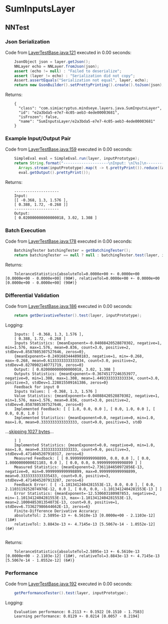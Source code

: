 # SumInputsLayer
## NNTest
### Json Serialization
Code from [LayerTestBase.java:121](../../../../../../../../src/test/java/com/simiacryptus/mindseye/layers/LayerTestBase.java#L121) executed in 0.00 seconds: 
```java
    JsonObject json = layer.getJson();
    NNLayer echo = NNLayer.fromJson(json);
    assert (echo != null) : "Failed to deserialize";
    assert (layer != echo) : "Serialization did not copy";
    Assert.assertEquals("Serialization not equal", layer, echo);
    return new GsonBuilder().setPrettyPrinting().create().toJson(json);
```

Returns: 

```
    {
      "class": "com.simiacryptus.mindseye.layers.java.SumInputsLayer",
      "id": "e2a3bda5-e7e7-4c05-aeb3-4ede00003681",
      "isFrozen": false,
      "name": "SumInputsLayer/e2a3bda5-e7e7-4c05-aeb3-4ede00003681"
    }
```



### Example Input/Output Pair
Code from [LayerTestBase.java:159](../../../../../../../../src/test/java/com/simiacryptus/mindseye/layers/LayerTestBase.java#L159) executed in 0.00 seconds: 
```java
    SimpleEval eval = SimpleEval.run(layer, inputPrototype);
    return String.format("--------------------\nInput: \n[%s]\n--------------------\nOutput: \n%s",
      Arrays.stream(inputPrototype).map(t -> t.prettyPrint()).reduce((a, b) -> a + ",\n" + b).get(),
      eval.getOutput().prettyPrint());
```

Returns: 

```
    --------------------
    Input: 
    [[ -0.368, 1.3, 1.576 ],
    [ 0.388, 1.72, -0.268 ]]
    --------------------
    Output: 
    [ 0.020000000000000018, 3.02, 1.308 ]
```



### Batch Execution
Code from [LayerTestBase.java:178](../../../../../../../../src/test/java/com/simiacryptus/mindseye/layers/LayerTestBase.java#L178) executed in 0.00 seconds: 
```java
    BatchingTester batchingTester = getBatchingTester();
    return batchingTester == null ? null : batchingTester.test(layer, inputPrototype);
```

Returns: 

```
    ToleranceStatistics{absoluteTol=0.0000e+00 +- 0.0000e+00 [0.0000e+00 - 0.0000e+00] (90#), relativeTol=0.0000e+00 +- 0.0000e+00 [0.0000e+00 - 0.0000e+00] (90#)}
```



### Differential Validation
Code from [LayerTestBase.java:186](../../../../../../../../src/test/java/com/simiacryptus/mindseye/layers/LayerTestBase.java#L186) executed in 0.00 seconds: 
```java
    return getDerivativeTester().test(layer, inputPrototype);
```
Logging: 
```
    Inputs: [ -0.368, 1.3, 1.576 ],
    [ 0.388, 1.72, -0.268 ]
    Inputs Statistics: {meanExponent=-0.04088420528870302, negative=1, min=1.576, max=1.576, mean=0.836, count=3.0, positive=2, stdDev=0.8587805307527646, zeros=0},
    {meanExponent=-0.2491683444898183, negative=1, min=-0.268, max=-0.268, mean=0.6133333333333334, count=3.0, positive=2, stdDev=0.8270902140771719, zeros=0}
    Output: [ 0.020000000000000018, 3.02, 1.308 ]
    Outputs Statistics: {meanExponent=-0.36745177246353977, negative=0, min=1.308, max=1.308, mean=1.4493333333333334, count=3.0, positive=3, stdDev=1.228815509161386, zeros=0}
    Feedback for input 0
    Inputs Values: [ -0.368, 1.3, 1.576 ]
    Value Statistics: {meanExponent=-0.04088420528870302, negative=1, min=1.576, max=1.576, mean=0.836, count=3.0, positive=2, stdDev=0.8587805307527646, zeros=0}
    Implemented Feedback: [ [ 1.0, 0.0, 0.0 ], [ 0.0, 1.0, 0.0 ], [ 0.0, 0.0, 1.0 ] ]
    Implemented Statistics: {meanExponent=0.0, negative=0, min=1.0, max=1.0, mean=0.3333333333333333, count=9.0, positive=3, stdD
```
...[skipping 1027 bytes](etc/93.txt)...
```
    ] ]
    Implemented Statistics: {meanExponent=0.0, negative=0, min=1.0, max=1.0, mean=0.3333333333333333, count=9.0, positive=3, stdDev=0.4714045207910317, zeros=6}
    Measured Feedback: [ [ 0.9999999999998899, 0.0, 0.0 ], [ 0.0, 1.0000000000021103, 0.0 ], [ 0.0, 0.0, 0.9999999999998899 ] ]
    Measured Statistics: {meanExponent=2.7361184650972856E-13, negative=0, min=0.9999999999998899, max=0.9999999999998899, mean=0.3333333333335433, count=9.0, positive=3, stdDev=0.4714045207913287, zeros=6}
    Feedback Error: [ [ -1.1013412404281553E-13, 0.0, 0.0 ], [ 0.0, 2.1103119252074976E-12, 0.0 ], [ 0.0, 0.0, -1.1013412404281553E-13 ] ]
    Error Statistics: {meanExponent=-12.530603180987853, negative=2, min=-1.1013412404281553E-13, max=-1.1013412404281553E-13, mean=2.1000485301354073E-13, count=9.0, positive=1, stdDev=6.733627986644662E-13, zeros=6}
    Finite-Difference Derivative Accuracy:
    absoluteTol: 2.5895e-13 +- 6.5610e-13 [0.0000e+00 - 2.1103e-12] (18#)
    relativeTol: 3.8843e-13 +- 4.7145e-13 [5.5067e-14 - 1.0552e-12] (6#)
    
```

Returns: 

```
    ToleranceStatistics{absoluteTol=2.5895e-13 +- 6.5610e-13 [0.0000e+00 - 2.1103e-12] (18#), relativeTol=3.8843e-13 +- 4.7145e-13 [5.5067e-14 - 1.0552e-12] (6#)}
```



### Performance
Code from [LayerTestBase.java:192](../../../../../../../../src/test/java/com/simiacryptus/mindseye/layers/LayerTestBase.java#L192) executed in 0.00 seconds: 
```java
    getPerformanceTester().test(layer, inputPrototype);
```
Logging: 
```
    Evaluation performance: 0.2113 +- 0.1922 [0.1510 - 1.7583]
    Learning performance: 0.0129 +- 0.0214 [0.0057 - 0.2194]
    
```

